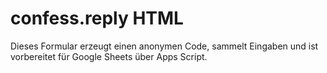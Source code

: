 # confess.reply HTML

Dieses Formular erzeugt einen anonymen Code, sammelt Eingaben und ist vorbereitet für Google Sheets über Apps Script.
